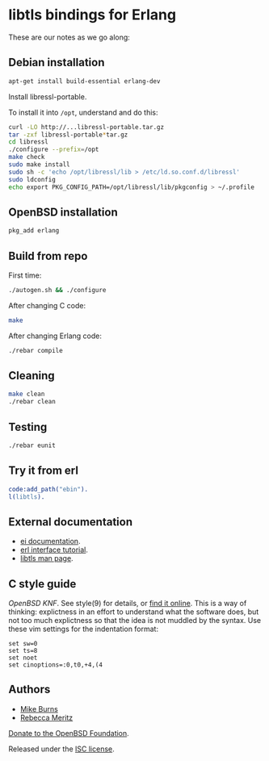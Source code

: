 libtls bindings for Erlang
==========================

These are our notes as we go along:

Debian installation
-------------------

```sh
apt-get install build-essential erlang-dev
```

Install libressl-portable.

To install it into `/opt`, understand and do this:

```sh
curl -LO http://...libressl-portable.tar.gz
tar -zxf libressl-portable*tar.gz
cd libressl
./configure --prefix=/opt
make check
sudo make install
sudo sh -c 'echo /opt/libressl/lib > /etc/ld.so.conf.d/libressl'
sudo ldconfig
echo export PKG_CONFIG_PATH=/opt/libressl/lib/pkgconfig > ~/.profile
```

OpenBSD installation
--------------------

```sh
pkg_add erlang
```

Build from repo
---------------

First time:

```sh
./autogen.sh && ./configure
```

After changing C code:

```sh
make
```

After changing Erlang code:

```sh
./rebar compile
```

Cleaning
--------

```sh
make clean
./rebar clean
```

Testing
-------

```sh
./rebar eunit
```

Try it from erl
---------------

```erlang
code:add_path("ebin").
l(libtls).
```

External documentation
----------------------

* [ei documentation][].
* [erl interface tutorial][].
* [libtls man page][].

[ei documentation]: http://erlang.org/doc/man/ei.html
[erl interface tutorial]: http://erlang.org/doc/tutorial/erl_interface.html
[libtls man page]: http://www.openbsd.org/cgi-bin/man.cgi/OpenBSD-current/man3/tls_accept_socket.3

C style guide
-------------

*OpenBSD KNF*. See style(9) for details, or [find it online][openbsd-knf]. This
is a way of thinking: explictness in an effort to understand what the software
does, but not too much explictness so that the idea is not muddled by the
syntax. Use these vim settings for the indentation format:

    set sw=0
    set ts=8
    set noet
    set cinoptions=:0,t0,+4,(4

[openbsd-knf]: http://www.openbsd.org/cgi-bin/man.cgi/OpenBSD-current/man9/style.9

Authors
-------

* [Mike Burns](https://mike-burns.com)
* [Rebecca Meritz](http://rebecca.meritz.com/)

[Donate to the OpenBSD Foundation](http://www.openbsdfoundation.org/donations.html).

Released under the [ISC license][LICENSE].

[LICENSE]: https://github.com/meritz-burns/erltls/blob/master/LICENSE
